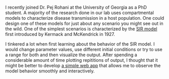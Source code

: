 I recently joined Dr. Pej Rohani at the University of Georgia as a PhD student. A majority of the research done in our lab uses compartmental models to characterize disease transmission in a host population. One could design one of these models for just about any scenario you might see out in the wild. One of the simplest scenarios is characterized by the [SIR model](https://en.wikipedia.org/wiki/Compartmental_models_in_epidemiology#The_SIR_model_is_dynamic_in_three_senses) first introduced by Kermack and McKendrick in 1927.

I tinkered a lot when first learning about the behavior of the SIR model. I would change parameter values, use different initial conditions or try to use a range for both and then visualize the output. After spending a considerable amount of time plotting repititions of output, I thought that it might be better to develop [a simple web app](https://bweedop.github.io/sir-interactive/) that allows me to observe the model behavior smoothly and interactively. 
